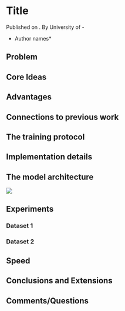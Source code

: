 # Title

Published on .
By University of - 
* Author names*

## Problem 



## Core Ideas



## Advantages


## Connections to previous work


## The training protocol


## Implementation details



## The model architecture
![](model.png?raw=true)


## Experiments
### Dataset 1

### Dataset 2



## Speed


## Conclusions and Extensions



## Comments/Questions 

